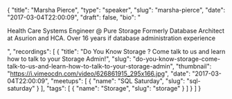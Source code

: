 {
  "title": "Marsha Pierce",
  "type": "speaker",
  "slug": "marsha-pierce",
  "date": "2017-03-04T22:00:09",
  "draft": false,
  "bio": "<p>Health Care Systems Engineer @ Pure Storage Formerly Database Architect at Asurion and HCA. Over 16 years if database administration experience</p>",
  "recordings": [
    {
      "title": "Do You Know Storage ? Come talk to us and learn how to talk to your Storage Admin!",
      "slug": "do-you-know-storage-come-talk-to-us-and-learn-how-to-talk-to-your-storage-admin",
      "thumbnail": "https://i.vimeocdn.com/video/626861915_295x166.jpg",
      "date": "2017-03-04T22:00:09",
      "meetups": [
        {
          "name": "SQL Saturday",
          "slug": "sql-saturday"
        }
      ],
      "tags": [
        {
          "name": "Storage",
          "slug": "storage"
        }
      ]
    }
  ]
}